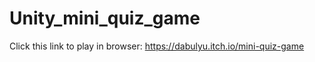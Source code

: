 # Unity_mini_quiz_game
 
 Click this link to play in browser:
https://dabulyu.itch.io/mini-quiz-game 
